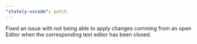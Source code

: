 ```yaml
---
"stately-vscode": patch
---
```


Fixed an issue with not being able to apply changes comming from an open Editor when the corresponding text editor has been closed.
